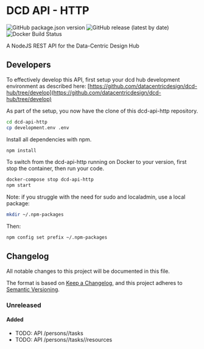 # DCD API - HTTP

![GitHub package.json version](https://img.shields.io/github/package-json/v/datacentricdesign/dcd-api-http)
![GitHub release (latest by date)](https://img.shields.io/github/v/release/datacentricdesign/dcd-api-http)
![Docker Build Status](https://img.shields.io/docker/build/datacentricdesign/dcd-api-http)

A NodeJS REST API for the Data-Centric Design Hub

## Developers

To effectively develop this API, first setup your dcd hub development environment as described here:
[https://github.com/datacentricdesign/dcd-hub/tree/develop](https://github.com/datacentricdesign/dcd-hub/tree/develop)

As part of the setup, you now have the clone of this dcd-api-http repository.

```bash
cd dcd-api-http
cp development.env .env
```

Install all dependencies with npm.

```bash
npm install
```

To switch from the dcd-api-http running on Docker to your version, first stop the container, then run your code.

```bash
docker-compose stop dcd-api-http
npm start
```

Note: if you struggle with the need for sudo and localadmin, use a local package:

```bash
mkdir ~/.npm-packages
```

Then:

```bash
npm config set prefix ~/.npm-packages
```

## Changelog

All notable changes to this project will be documented in this file.

The format is based on [Keep a Changelog](https://keepachangelog.com/en/1.0.0/),
and this project adheres to [Semantic Versioning](https://semver.org/spec/v2.0.0.html).

### Unreleased

#### Added

- TODO: API /persons/<id>/tasks
- TODO: API /persons/<id>/tasks/<id>/resources
